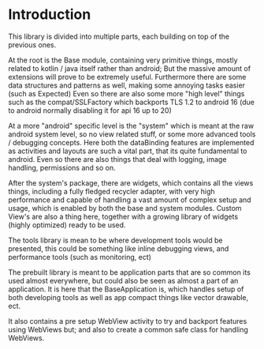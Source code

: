 # Introduction

This library is divided into multiple parts, each building on top of the previous ones.

At the root is the Base module, containing very primitive things, mostly related to kotlin / java itself rather than android;
 But the massive amount of extensions will prove to be extremely useful.
Furthermore there are some data structures and patterns as well, making some annoying tasks easier (such as Expected)
Even so there are also some more "high level" things such as the compat/SSLFactory which backports TLS 1.2 to android 16 (due to android normally disabling it for api 16 up to 20)

At a more "android" specific level is the "system" which is meant at the raw android system level, so no view related stuff, or some more advanced tools / debugging concepts.
Here both the dataBinding features are implemented as activities and layouts are such a vital part, that its quite fundamental to android.
Even so there are also things that deal with logging, image handling, permissions and so on.

After the system's package, there are widgets, which contains all the views things, including a fully fledged recycler adapter, with very high performance and capable of handling a vast amount of complex setup and usage, which is enabled by both the base and system modules.
Custom View's are also a thing here, together with a growing library of widgets (highly optimized) ready to be used.

The tools library is mean to be where development tools would be presented, this could be something like inline debugging views, and performance tools (such as monitoring, ect)

The prebuilt library is meant to be application parts that are so common its used almost everywhere, but could also be seen as almost a part of an application.
It is here that the BaseApplication is, which handles setup of both developing tools as well as app compact things like vector drawable, ect.

It also contains a pre setup WebView activity to try and backport features using WebViews but; and also to create a common safe class for handling WebViews.





